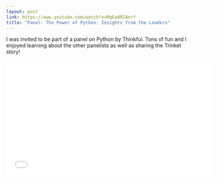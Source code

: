 ```yaml
---
layout: post
link: https://www.youtube.com/watch?v=MqEadRIAnrY
title: "Panel: The Power of Python: Insights from the Leaders"
---
```


I was invited to be part of a panel on Python by Thinkful.  Tons of fun and I enjoyed learning about the other panelists as well as sharing the Trinket story!

<iframe width="560" height="315" src="//www.youtube-nocookie.com/embed/MqEadRIAnrY?rel=0" frameborder="0" allowfullscreen></iframe>
